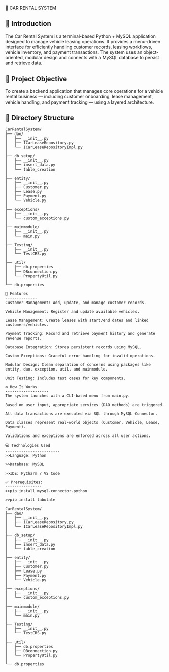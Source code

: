 🚗 CAR RENTAL SYSTEM

📘 Introduction
------------------
The Car Rental System is a terminal-based Python + MySQL application designed to manage vehicle leasing operations.
It provides a menu-driven interface for efficiently handling customer records, leasing workflows, vehicle inventory, and payment transactions.
The system uses an object-oriented, modular design and connects with a MySQL database to persist and retrieve data.

🎯 Project Objective
------------------------
To create a backend application that manages core operations for a vehicle rental business — including customer onboarding, lease management, vehicle handling, and payment tracking — using a layered architecture.

📁 Directory Structure
--------------------------
```text
CarRentalSystem/
├── dao/
│   ├── __init__.py
│   ├── ICarLeaseRepository.py
│   └── ICarLeaseRepositoryImpl.py
│
├── db_setup/
│   ├── __init__.py
│   ├── insert_data.py
│   └── table_creation
│
├── entity/
│   ├── __init__.py
│   ├── Customer.py
│   ├── Lease.py
│   ├── Payment.py
│   └── Vehicle.py
│
├── exceptions/
│   ├── __init__.py
│   └── custom_exceptions.py
│
├── mainmodule/
│   ├── __init__.py
│   └── main.py
│
├── Testing/
│   ├── __init__.py
│   └── TestCRS.py
│
├── util/
│   ├── db.properties
│   ├── DBconnection.py
│   └── PropertyUtil.py
│
└── db.properties

🔧 Features
--------------
Customer Management: Add, update, and manage customer records.

Vehicle Management: Register and update available vehicles.

Lease Management: Create leases with start/end dates and linked customers/vehicles.

Payment Tracking: Record and retrieve payment history and generate revenue reports.

Database Integration: Stores persistent records using MySQL.

Custom Exceptions: Graceful error handling for invalid operations.

Modular Design: Clean separation of concerns using packages like entity, dao, exception, util, and mainmodule.

Unit Testing: Includes test cases for key components.

⚙️ How It Works
-------------------
The system launches with a CLI-based menu from main.py.

Based on user input, appropriate services (DAO methods) are triggered.

All data transactions are executed via SQL through MySQL Connector.

Data classes represent real-world objects (Customer, Vehicle, Lease, Payment).

Validations and exceptions are enforced across all user actions.

💻 Technologies Used
------------------------
>>Language: Python 

>>Database: MySQL 

>>IDE: PyCharm / VS Code

✅ Prerequisites:
----------------
>>pip install mysql-connector-python

>>pip install tabulate

CarRentalSystem/
├── dao/
│   ├── __init__.py
│   ├── ICarLeaseRepository.py
│   └── ICarLeaseRepositoryImpl.py
│
├── db_setup/
│   ├── __init__.py
│   ├── insert_data.py
│   └── table_creation
│
├── entity/
│   ├── __init__.py
│   ├── Customer.py
│   ├── Lease.py
│   ├── Payment.py
│   └── Vehicle.py
│
├── exceptions/
│   ├── __init__.py
│   └── custom_exceptions.py
│
├── mainmodule/
│   ├── __init__.py
│   └── main.py
│
├── Testing/
│   ├── __init__.py
│   └── TestCRS.py
│
├── util/
│   ├── db.properties
│   ├── DBconnection.py
│   └── PropertyUtil.py
│
└── db.properties




